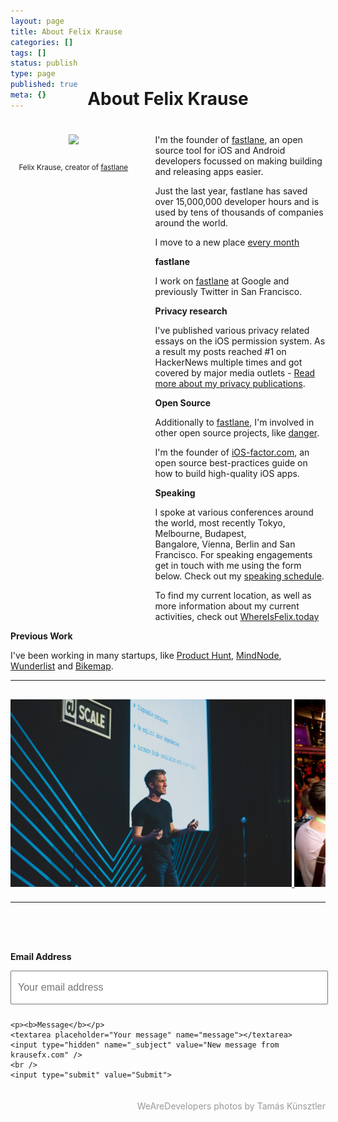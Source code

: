 ```yaml
---
layout: page
title: About Felix Krause
categories: []
tags: []
status: publish
type: page
published: true
meta: {}
---
```


<h1 style="text-align: center; margin-bottom: 40px; margin-top: -50px">About Felix Krause</h1>

<div id="leftCol">
  <img src="/assets/FelixKrauseSpeakingCut.jpg" width="290" style="margin-bottom: 10px" />
  <br />
  <p style="text-align: center;"><small style="">Felix Krause, creator of <a href="http://fastlane.tools" target="_blank">fastlane</a></small></p>
</div>

<div id="rightCol">
  <p>I'm the founder of <a href="http://fastlane.tools" target="_blank">fastlane</a>, an open source tool for iOS and Android developers focussed on making building and releasing apps easier.</p>

  <p>Just the last year, fastlane has saved over 15,000,000 developer hours and is used by tens of thousands of companies around the world.</p>

  <p>I move to a new place <a href="/blog/going-nomad">every month</a></p>

  <p><b>fastlane</b></p>

  <p>I work on <a href="http://fastlane.tools" target="_blank">fastlane</a> at Google and previously Twitter in San Francisco.</p>

  <p><b>Privacy research</b></p>

  <p>I've published various privacy related essays on the iOS permission system. As a result my posts reached #1 on HackerNews multiple times and got covered by major media outlets - <a href="/privacy">Read more about my privacy publications</a>.</p>

  <p><b>Open Source</b></p>

  <p>Additionally to <a href="http://fastlane.tools" target="_blank">fastlane</a>, I'm involved in other open source projects, like <a href="https://github.com/danger/danger" target="_blank">danger</a>.</p>

  <p>I'm the founder of <a href="https://ios-factor.com" target="_blank">iOS-factor.com</a>, an open source best-practices guide on how to build high-quality iOS apps.</p>

  <p><b>Speaking</b></p>

  <p>I spoke at various conferences around the world, most recently Tokyo, Melbourne, Budapest, Bangalore, Vienna, Berlin and San Francisco. For speaking engagements get in touch with me using the form below. Check out my 
  <a href="https://github.com/krausefx/speaking" target="_blank">speaking schedule</a>.</p>

  <p>To find my current location, as well as more information about my current activities, check out <a href="https://whereisfelix.today" target="_blank">WhereIsFelix.today</a></p>

  <p><b>Previous Work</b></p>

  <p>I've been working in many startups, like <a href="http://producthunt.com" target="_blank">Product Hunt</a>, <a href="http://mindnode.com" target="_blank">MindNode</a>, <a href="https://www.wunderlist.com" target="_blank">Wunderlist</a> and <a href="https://www.bikemap.net/" target="_blank">Bikemap</a>.</p>
</div>

<hr />

<div class="felixkrauseSpeaking">
  <a href="/assets/speaking/FelixKrause1.jpg" target="_blank">
    <img src="/assets/speaking/FelixKrause1.jpg" />
  </a>
  <a href="/assets/speaking/FelixKrause4.jpg" target="_blank">
    <img src="/assets/speaking/FelixKrause4.jpg" />
  </a>
  <a href="/assets/speaking/FelixKrause2.jpg" target="_blank">
    <img src="/assets/speaking/FelixKrause2.jpg" />
  </a>
  <a href="/assets/speaking/FelixKrause3.jpg" target="_blank">
    <img src="/assets/speaking/FelixKrause3.jpg" />
  </a>
  <a href="/assets/speaking/FelixKrause5.jpg" target="_blank">
    <img src="/assets/speaking/FelixKrause5.jpg" />
  </a>
  <a href="/assets/speaking/FelixKrause6.jpg" target="_blank">
    <img src="/assets/speaking/FelixKrause6.jpg" />
  </a>
  
  <!-- TODO: Add alt text -->
</div>

<hr />

<div style="width: 100%; float: left; margin-top: 20px; margin-bottom: 20px;">
  <form id="contactform" method="POST" action="https://formspree.io/contact@krausefx.com">
    <p><b>Email Address</b></p>
    <input type="email" name="_replyto" placeholder="Your email address">

    <p><b>Message</b></p>
    <textarea placeholder="Your message" name="message"></textarea>
    <input type="hidden" name="_subject" value="New message from krausefx.com" />
    <br />
    <input type="submit" value="Submit">
  </form>
</div>

<hr />
<p style="text-align: right; color: #999">
  WeAreDevelopers photos by Tamás Künsztler
</p>

<style type="text/css">
  .felixkrauseSpeaking {
    margin-top: 30px;
    height: 310px;
    width: 100%;
    overflow-y: none;
    overflow-x: scroll;
    white-space: nowrap;
  }

  .felixkrauseSpeaking > a > img {
    height: 300px;
    width: auto;
    max-width: none; /* to override page wide attribute */
    display: inline-block;
  }
  #contactform {
    padding-top: 30px;
  }

  #contactform input[type="email"] {
    width: calc(100% - 20px);
    height: 30px;
    font-size: 16px;
    padding: 10px;
    margin-bottom: 10px;
  }
  #contactform textarea {
    width: calc(100% - 30px);
    height: 100px;
    font-size: 16px;
    border: 1px solid #ccc;
    background-color: #fafafa;
    padding: 15px;
    resize: vertical;
  }
  #contactform input[type="submit"] {
    display: inline-block;
    width: 127px;
    height: 42px;
    background-color: #272727;
    color: white;
    font-weight: 600;
    font-style: normal;
    font-size: 14px;
    border: none;
    margin-top: 10px;
    cursor: pointer;
  }
  #leftCol {
    margin-bottom: 40px;
    margin-right: 30px;
    width: 100%;
    text-align: center;
  }
  @media screen and (max-width: 800px) {
    .felixkrauseSpeaking {
      height: 190px;
    }
    .felixkrauseSpeaking > a > img {
      height: 180px;
    }
  }
  @media screen and (min-width: 800px) {
    #leftCol {
        width: 40%; 
        float: left;
        height: 740px;
      }
    }
  }
  @media screen and (min-width: 800px) {
    #rightCol {
      width: 55%; 
      float: right;
    }
  }
  }
</style>
